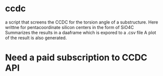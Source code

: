 # ccdc
a script that screens the CCDC for the torsion angle of a substructure. 
Here writtne for pentacoordinate silicon centers in the form of SiO4C
Summarizes the results in a daaframe which is expored to a .csv file
A plot of the result is also generated. 
# Need a paid subscription to CCDC API 
